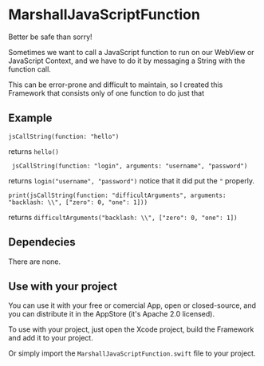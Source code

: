 # MarshallJavaScriptFunction

Better be safe than sorry!

Sometimes we want to call a JavaScript function to run on our WebView or JavaScript Context, and we have to do it by messaging a String with the function call.

This can be error-prone and difficult to maintain, so I created this Framework that consists only of one function to do just that

## Example

    jsCallString(function: "hello")

returns `hello()`

     jsCallString(function: "login", arguments: "username", "password")

returns `login("username", "password")` notice that it did put the `"` properly.

    print(jsCallString(function: "difficultArguments", arguments: "backlash: \\", ["zero": 0, "one": 1]))

returns `difficultArguments("backlash: \\", ["zero": 0, "one": 1])`

## Dependecies

There are none.

## Use with your project

You can use it with your free or comercial App, open or closed-source, and you can distribute it in the AppStore (it's Apache 2.0 licensed).

To use with your project, just open the Xcode project, build the Framework and add it to your project.

Or simply import the `MarshallJavaScriptFunction.swift` file to your project.